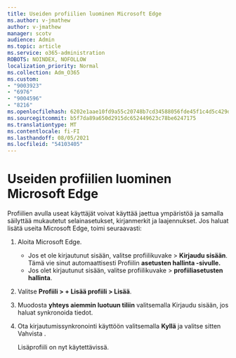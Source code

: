 ```yaml
---
title: Useiden profiilien luominen Microsoft Edge
ms.author: v-jmathew
author: v-jmathew
manager: scotv
audience: Admin
ms.topic: article
ms.service: o365-administration
ROBOTS: NOINDEX, NOFOLLOW
localization_priority: Normal
ms.collection: Adm_O365
ms.custom:
- "9003923"
- "6976"
- "9004596"
- "8216"
ms.openlocfilehash: 6202e1aae10fd9a55c20748b7cd34588056fde45f1c4d5c429da651f7a9bb6a7
ms.sourcegitcommit: b5f7da89a650d2915dc652449623c78be6247175
ms.translationtype: MT
ms.contentlocale: fi-FI
ms.lasthandoff: 08/05/2021
ms.locfileid: "54103405"
---
```

# <a name="create-multiple-profiles-in-microsoft-edge"></a>Useiden profiilien luominen Microsoft Edge

Profiilien avulla useat käyttäjät voivat käyttää jaettua ympäristöä ja samalla säilyttää mukautetut selainasetukset, kirjanmerkit ja laajennukset. Jos haluat lisätä useita Microsoft Edge, toimi seuraavasti:

1. Aloita Microsoft Edge.
    - Jos et ole kirjautunut sisään, valitse profiilikuvake > **Kirjaudu sisään**. Tämä vie sinut automaattisesti Profiilin **asetusten hallinta -sivulle.**
    - Jos olet kirjautunut sisään, valitse profiilikuvake > **profiiliasetusten hallinta**.
2. Valitse **Profiili > + Lisää profiili > Lisää**.
3. Muodosta **yhteys aiemmin luotuun tiliin** valitsemalla Kirjaudu sisään, jos haluat synkronoida tiedot.
4. Ota kirjautumissynkronointi käyttöön valitsemalla **Kyllä** ja valitse sitten Vahvista . 

    Lisäprofiili on nyt käytettävissä.
